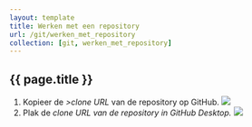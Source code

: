 ```yaml
---
layout: template
title: Werken met een repository
url: /git/werken_met_repository
collection: [git, werken_met_repository]
---
```


## {{ page.title }}

<ol>
<li>Kopieer de <em>>clone URL</em> van de repository op GitHub.
<img src="{{ '/git/images/clone_url_github.png' | relative_url}}" />
</li>
<li>
Plak de <em>clone URL<em> van de repository in GitHub Desktop.
<img src="{{ '/git/images/clone_url_desktop.png' | relative_url}}" />
</li>
</ol>


